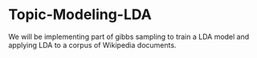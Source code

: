 # Topic-Modeling-LDA
We will be implementing part of gibbs sampling to train a LDA model and applying LDA to a corpus of Wikipedia documents.
